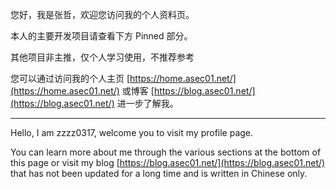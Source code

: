 您好，我是张哲，欢迎您访问我的个人资料页。

本人的主要开发项目请查看下方 Pinned 部分。

其他项目非主推，仅个人学习使用，不推荐参考

您可以通过访问我的个人主页 [https://home.asec01.net/](https://home.asec01.net/) 或博客 [https://blog.asec01.net/](https://blog.asec01.net/) 进一步了解我。

------

Hello, I am zzzz0317, welcome you to visit my profile page.

You can learn more about me through the various sections at the bottom of this page or visit my blog [https://blog.asec01.net/](https://blog.asec01.net/) that has not been updated for a long time and is written in Chinese only.
